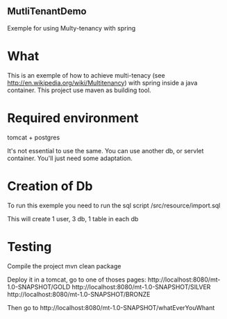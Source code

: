 MutliTenantDemo
-----------------

Exemple for using Multy-tenancy with spring

What
=======

This is an exemple of how to achieve multi-tenacy 
(see http://en.wikipedia.org/wiki/Multitenancy) with spring inside a java container.
This project use maven as building tool.

Required environment
====================

tomcat + postgres

It's not essential to use the same. You can use another db, or servlet container.
You'll just need some adaptation.


Creation of Db
================

To run this exemple you need to run the sql script
    /src/resource/import.sql

This will create 1 user, 3 db, 1 table in each db

Testing
=============

Compile the project
    mvn clean package

Deploy it in a tomcat, go to one of thoses pages:
http://localhost:8080/mt-1.0-SNAPSHOT/GOLD
http://localhost:8080/mt-1.0-SNAPSHOT/SILVER
http://localhost:8080/mt-1.0-SNAPSHOT/BRONZE

Then go to 
http://localhost:8080/mt-1.0-SNAPSHOT/whatEverYouWhant
